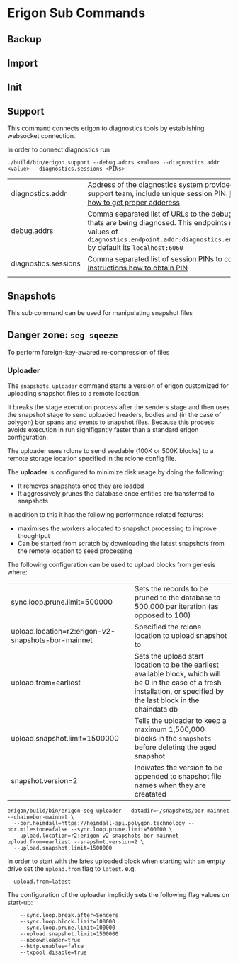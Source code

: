 # Erigon Sub Commands

## Backup

## Import

## Init

## Support

This command connects erigon to diagnostics tools by establishing websocket connection.

In order to connect diagnostics run

```
./build/bin/erigon support --debug.addrs <value> --diagnostics.addr <value> --diagnostics.sessions <PINs>
```

|                      |                                                                                                                                                                                                            |
|----------------------|------------------------------------------------------------------------------------------------------------------------------------------------------------------------------------------------------------|
| diagnostics.addr     | Address of the diagnostics system provided by the support team, include unique session PIN. [Instructions how to get proper adderess](https://github.com/erigontech/diagnostics?tab=readme-ov-file#step-4) |
| debug.addrs          | Comma separated list of URLs to the debug endpoints thats are being diagnosed. This endpoints must match values of `diagnostics.endpoint.addr:diagnostics.endpoint.port` by default its `localhost:6060`   |
| diagnostics.sessions | Comma separated list of session PINs to connect to [Instructions how to obtain PIN](https://github.com/erigontech/diagnostics?tab=readme-ov-file#step-2)                                                   |
|                      |                                                                                                                                                                                                            |

## Snapshots

This sub command can be used for manipulating snapshot files

## Danger zone: `seg sqeeze`

To perform foreign-key-awared re-compression of files

### Uploader

The `snapshots uploader` command starts a version of erigon customized for uploading snapshot files to
a remote location.

It breaks the stage execution process after the senders stage and then uses the snapshot stage to send
uploaded headers, bodies and (in the case of polygon) bor spans and events to snapshot files. Because
this process avoids execution in run signifigantly faster than a standard erigon configuration.

The uploader uses rclone to send seedable (100K or 500K blocks) to a remote storage location specified
in the rclone config file.

The **uploader** is configured to minimize disk usage by doing the following:

* It removes snapshots once they are loaded
* It aggressively prunes the database once entities are transferred to snapshots

in addition to this it has the following performance related features:

* maximises the workers allocated to snapshot processing to improve thoughtput
* Can be started from scratch by downloading the latest snapshots from the remote location to seed processing

The following configuration can be used to upload blocks from genesis where:

|                                                    |                                                                                                                                                                            |
|----------------------------------------------------|----------------------------------------------------------------------------------------------------------------------------------------------------------------------------|
| sync.loop.prune.limit=500000                       | Sets the records to be pruned to the database to 500,000 per iteration (as opposed to 100)                                                                                 |
| upload.location=r2:erigon-v2-snapshots-bor-mainnet | Specified the rclone location to upload snapshot to                                                                                                                        |
| upload.from=earliest                               | Sets the upload start location to be the earliest available block, which will be 0 in the case of a fresh installation, or specified by the last block in the chaindata db |
| upload.snapshot.limit=1500000                      | Tells the uploader to keep a maximum 1,500,000 blocks in the `snapshots` before deleting the aged snapshot                                                                 |
| snapshot.version=2                                 | Indivates the version to be appended to snapshot file names when they are creatated                                                                                        |

```shell
erigon/build/bin/erigon seg uploader --datadir=~/snapshots/bor-mainnet --chain=bor-mainnet \
  --bor.heimdall=https://heimdall-api.polygon.technology --bor.milestone=false --sync.loop.prune.limit=500000 \
  --upload.location=r2:erigon-v2-snapshots-bor-mainnet --upload.from=earliest --snapshot.version=2 \
  --upload.snapshot.limit=1500000 
```

In order to start with the lates uploaded block when starting with an empty drive set the `upload.from` flag to
`latest`. e.g.

```shell
--upload.from=latest
```

The configuration of the uploader implicitly sets the following flag values on start-up:

```shell
    --sync.loop.break.after=Senders
	--sync.loop.block.limit=100000
	--sync.loop.prune.limit=100000
	--upload.snapshot.limit=1500000 
	--nodownloader=true
	--http.enables=false
	--txpool.disable=true
```

